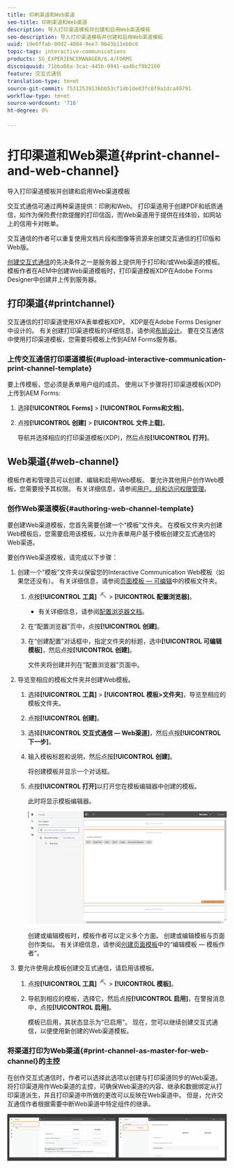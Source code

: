 ```yaml
---
title: 印刷渠道和Web渠道
seo-title: 印刷渠道和Web渠道
description: 导入打印渠道模板并创建和启用Web渠道模板
seo-description: 导入打印渠道模板并创建和启用Web渠道模板
uuid: 19e6ffab-00d2-4084-9ee7-9643b11eb6c6
topic-tags: interactive-communications
products: SG_EXPERIENCEMANAGER/6.4/FORMS
discoiquuid: 71bba66a-3cac-445b-9941-aa4bcf9b2160
feature: 交互式通信
translation-type: tm+mt
source-git-commit: 75312539136bb53cf1db1de03fc0f9a1dca49791
workflow-type: tm+mt
source-wordcount: '716'
ht-degree: 0%

---
```



# 打印渠道和Web渠道{#print-channel-and-web-channel}

导入打印渠道模板并创建和启用Web渠道模板

交互式通信可通过两种渠道提供：印刷和Web。 打印渠道用于创建PDF和纸质通信，如作为保险费付款提醒的打印信函，而Web渠道用于提供在线体验，如网站上的信用卡对帐单。

交互通信的作者可以重复使用文档片段和图像等资源来创建交互通信的打印版和Web版。

[创建交互式通信](/help/forms/using/create-interactive-communication.md)的先决条件之一是服务器上提供用于打印和/或Web渠道的模板。 模板作者在AEM中创建Web渠道模板时，打印渠道模板XDP在Adobe Forms Designer中创建并上传到服务器。

## 打印渠道{#printchannel}

交互通信的打印渠道使用XFA表单模板XDP。 XDP是在Adobe Forms Designer中设计的。 有关创建打印渠道模板的详细信息，请参阅[布局设计](/help/forms/using/layout-design-details.md)。 要在交互通信中使用打印渠道模板，您需要将模板上传到AEM Forms服务器。

### 上传交互通信打印渠道模板{#upload-interactive-communication-print-channel-template}

要上传模板，您必须是表单用户组的成员。 使用以下步骤将打印渠道模板(XDP)上传到AEM Forms:

1. 选择&#x200B;**[!UICONTROL Forms]** > **[!UICONTROL Forms和文档]**。

1. 点按&#x200B;**[!UICONTROL 创建]** > **[!UICONTROL 文件上载]**。

   导航并选择相应的打印渠道模板(XDP)，然后点按&#x200B;**[!UICONTROL 打开]**。

## Web渠道{#web-channel}

模板作者和管理员可以创建、编辑和启用Web模板。 要允许其他用户创作Web模板，您需要授予其权限。 有关详细信息，请参阅[用户、组和访问权限管理](/help/sites-administering/user-group-ac-admin.md)。

### 创作Web渠道模板{#authoring-web-channel-template}

要创建Web渠道模板，您首先需要创建一个“模板”文件夹。 在模板文件夹内创建Web模板后，您需要启用该模板，以允许表单用户基于模板创建交互式通信的Web渠道。

要创作Web渠道模板，请完成以下步骤：

1. 创建一个“模板”文件夹以保留您的Interactive Communication Web模板（如果您还没有）。 有关详细信息，请参阅[页面模板 — 可编辑](/help/sites-developing/page-templates-editable.md)中的模板文件夹。

   1. 点按&#x200B;**[!UICONTROL 工具]** ![工具–1](assets/tools-1.png) > **[!UICONTROL 配置浏览器]**。
      * 有关详细信息，请参阅[配置浏览器文档](/help/sites-administering/configurations.md)。
   1. 在“配置浏览器”页中，点按&#x200B;**[!UICONTROL 创建]**。
   1. 在“创建配置”对话框中，指定文件夹的标题，选中&#x200B;**[!UICONTROL 可编辑模板]**，然后点按&#x200B;**[!UICONTROL 创建]**。

      文件夹将创建并列在“配置浏览器”页面中。

1. 导览至相应的模板文件夹并创建Web模板。

   1. 选择&#x200B;**[!UICONTROL 工具]** > **[!UICONTROL 模板>文件夹]**，导览至相应的模板文件夹。
   1. 点按&#x200B;**[!UICONTROL 创建]**。
   1. 选择&#x200B;**[!UICONTROL 交互式通信 — Web渠道]**，然后点按&#x200B;**[!UICONTROL 下一步]**。
   1. 输入模板标题和说明，然后点按&#x200B;**[!UICONTROL 创建]**。

      将创建模板并显示一个对话框。

   1. 点按&#x200B;**[!UICONTROL 打开]**&#x200B;以打开您在模板编辑器中创建的模板。

      此时将显示模板编辑器。

      ![webchanneltemplate](assets/webchanneltemplate.png)

      创建或编辑模板时，模板作者可以定义多个方面。 创建或编辑模板与页面创作类似。 有关详细信息，请参阅[创建页面模板](/help/sites-authoring/templates.md)中的“编辑模板 — 模板作者”。

1. 要允许使用此模板创建交互式通信，请启用该模板。

   1. 点按&#x200B;**[!UICONTROL 工具]** ![工具–1](assets/tools-1.png) > **[!UICONTROL 模板]**。
   1. 导航到相应的模板，选择它，然后点按&#x200B;**[!UICONTROL 启用]**，在警报消息中，点按&#x200B;**[!UICONTROL 启用]**。

      模板已启用，其状态显示为“已启用”。 现在，您可以继续创建交互式通信，以便使用新创建的Web渠道模板。

### 将渠道打印为Web渠道{#print-channel-as-master-for-web-channel}的主控

在创作交互式通信时，作者可以选择此选项以创建与打印渠道同步的Web渠道。 将打印渠道用作Web渠道的主控，可确保Web渠道的内容、继承和数据绑定从打印渠道派生，并且打印渠道中所做的更改可以反映在Web渠道中。 但是，允许交互通信作者根据需要中断Web渠道中特定组件的继承。

![printweb_2-2](assets/printweb_2-2.png)

